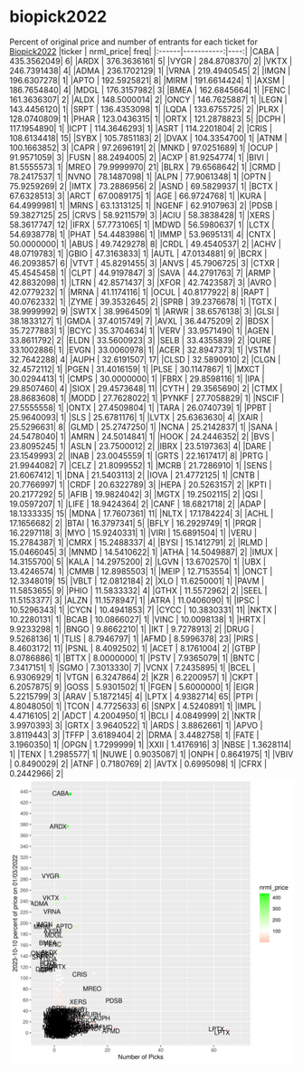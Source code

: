 # biopick2022
Percent of original price and number of entrants for each ticket for [Biopick2022](https://twitter.com/hashtag/Biopick2022)
|ticker |  nrml_price| freq|
|:------|-----------:|----:|
|CABA   | 435.3562049|    6|
|ARDX   | 376.3636161|    5|
|VYGR   | 284.8708370|    2|
|VKTX   | 246.7391438|    4|
|ADMA   | 236.1702129|    1|
|VRNA   | 219.4940545|    2|
|IMGN   | 196.6307278|    1|
|APTO   | 192.5925821|    8|
|MIRM   | 191.6614424|    1|
|AXSM   | 186.7654840|    4|
|MDGL   | 176.3157982|    3|
|BMEA   | 162.6845664|    1|
|FENC   | 161.3636307|    2|
|ALDX   | 148.5000014|    2|
|ONCY   | 146.7625887|    1|
|LEGN   | 143.4456120|    1|
|SRPT   | 136.4353098|    1|
|LQDA   | 133.6755725|    2|
|PLRX   | 128.0740809|    1|
|PHAR   | 123.0436315|    1|
|ORTX   | 121.2878823|    5|
|DCPH   | 117.1954890|    1|
|ICPT   | 114.3646293|    1|
|ASRT   | 114.2201804|    2|
|CRIS   | 108.6134418|   15|
|SYBX   | 105.7851183|    2|
|DVAX   | 104.3354700|    1|
|ATNM   | 100.1663852|    3|
|CAPR   |  97.2696191|    2|
|MNKD   |  97.0251689|    1|
|OCUP   |  91.9571059|    3|
|FUSN   |  88.2494005|    2|
|ACXP   |  81.9254774|    1|
|BIVI   |  81.5555573|    1|
|MREO   |  79.9999970|   21|
|BLRX   |  79.6568642|    1|
|CRMD   |  78.2417537|    1|
|NVNO   |  78.1487098|    1|
|ALPN   |  77.9061348|    1|
|OPTN   |  75.9259269|    2|
|IMTX   |  73.2886956|    2|
|ASND   |  69.5829937|    1|
|BCTX   |  67.6328513|    3|
|ARCT   |  67.0089175|    1|
|AGE    |  66.9724768|    1|
|KURA   |  64.4999981|    1|
|MRNS   |  63.1313125|    1|
|NGENF  |  62.9107963|    2|
|PDSB   |  59.3827125|   25|
|CRVS   |  58.9211579|    3|
|ACIU   |  58.3838428|    1|
|XERS   |  58.3617747|   12|
|IFRX   |  57.7731065|    1|
|MDWD   |  56.5980637|    1|
|LCTX   |  54.6938778|    1|
|PHAT   |  54.4483986|    1|
|IMMP   |  53.9695131|    4|
|CNTX   |  50.0000000|    1|
|ABUS   |  49.7429278|    8|
|CRDL   |  49.4540537|    2|
|ACHV   |  48.0719783|    1|
|GBIO   |  47.3163833|    1|
|AUTL   |  47.0134881|    9|
|BCRX   |  46.2093857|    6|
|VTVT   |  45.8291455|    3|
|ANVS   |  45.7906725|    3|
|CTXR   |  45.4545458|    1|
|CLPT   |  44.9197847|    3|
|SAVA   |  44.2791763|    7|
|ARMP   |  42.8832098|    1|
|LTRN   |  42.8571437|    3|
|XFOR   |  42.7423587|    3|
|AVRO   |  42.0779232|    1|
|MRNA   |  41.1174116|    1|
|OCUL   |  40.8177922|    8|
|RAPT   |  40.0762332|    1|
|ZYME   |  39.3532645|    2|
|SPRB   |  39.2376678|    1|
|TGTX   |  38.9999992|    9|
|SWTX   |  38.9964509|    1|
|ARWR   |  38.6576138|    3|
|GLSI   |  38.1833127|    1|
|GMDA   |  37.4015749|    7|
|AVXL   |  36.4475209|    2|
|BDSX   |  35.7277883|    1|
|BCYC   |  35.3704634|    1|
|VERV   |  33.9571490|    1|
|AGEN   |  33.8611792|    2|
|ELDN   |  33.5600923|    3|
|SELB   |  33.4355839|    2|
|QURE   |  33.1002886|    1|
|EVGN   |  33.0060978|    1|
|ACER   |  32.8947373|    1|
|VSTM   |  32.7642288|    4|
|AUPH   |  32.6191507|   17|
|CLSD   |  32.5890910|    2|
|CLGN   |  32.4572112|    1|
|PGEN   |  31.4016159|    1|
|PLSE   |  30.1147867|    1|
|MXCT   |  30.0294413|    1|
|CMPS   |  30.0000000|    1|
|FBRX   |  29.8598116|    1|
|IPA    |  29.8507460|    4|
|SIOX   |  29.4573648|   11|
|CYTH   |  29.3565690|    2|
|CTMX   |  28.8683608|    1|
|MODD   |  27.7628022|    1|
|PYNKF  |  27.7058829|    1|
|NSCIF  |  27.5555558|    1|
|ONTX   |  27.4509804|    1|
|TARA   |  26.0740739|    1|
|PPBT   |  25.9640093|    1|
|SLS    |  25.6781176|    1|
|LVTX   |  25.6363630|    4|
|XAIR   |  25.5296631|    8|
|GLMD   |  25.2747250|    1|
|NCNA   |  25.2142837|    1|
|SANA   |  24.5478040|    1|
|AMRN   |  24.5014841|    1|
|HOOK   |  24.2446352|    2|
|BVS    |  23.8095245|    1|
|ASLN   |  23.7500012|    2|
|IBRX   |  23.5197363|    4|
|DARE   |  23.1549993|    2|
|INAB   |  23.0045559|    1|
|GRTS   |  22.1617417|    8|
|PRTG   |  21.9944082|    7|
|CELZ   |  21.8099552|    1|
|MCRB   |  21.7286910|    1|
|SENS   |  21.6067412|    1|
|DNA    |  21.5403113|    2|
|IOVA   |  21.4772125|    1|
|CNTB   |  20.7766997|    1|
|CRDF   |  20.6322789|    3|
|HEPA   |  20.5263157|    2|
|KPTI   |  20.2177292|    5|
|AFIB   |  19.9824042|    3|
|MGTX   |  19.2502115|    2|
|QSI    |  19.0597207|    1|
|LIFE   |  18.9424364|    2|
|CANF   |  18.6821718|    2|
|ADAP   |  18.1333335|   15|
|MDNA   |  17.7607361|   11|
|NLTX   |  17.1784224|    3|
|ACHL   |  17.1656682|    2|
|BTAI   |  16.3797341|    5|
|BFLY   |  16.2929749|    1|
|PRQR   |  16.2297118|    3|
|MYO    |  15.9240331|    1|
|VIRI   |  15.6891504|    1|
|VERU   |  15.2784387|    1|
|CMRX   |  15.2488337|    4|
|BYSI   |  15.1412791|    2|
|RLMD   |  15.0466045|    3|
|MNMD   |  14.5410622|    1|
|ATHA   |  14.5049887|    2|
|IMUX   |  14.3155700|    5|
|KALA   |  14.2975200|    2|
|LGVN   |  13.6702570|    1|
|UBX    |  13.4246574|    1|
|CMMB   |  12.8985503|    1|
|MEIP   |  12.7153554|    1|
|ONCT   |  12.3348019|   15|
|VBLT   |  12.0812184|    2|
|XLO    |  11.6250001|    1|
|PAVM   |  11.5853655|    9|
|PHIO   |  11.5833332|    4|
|GTHX   |  11.5572962|    2|
|SEEL   |  11.5153377|    3|
|ALZN   |  11.1578947|    1|
|ATRA   |  11.0406090|    1|
|IPSC   |  10.5296343|    1|
|CYCN   |  10.4941853|    7|
|CYCC   |  10.3830331|   11|
|NKTX   |  10.2280131|    1|
|BCAB   |  10.0866027|    1|
|VINC   |  10.0098138|    1|
|HRTX   |   9.9233298|    1|
|BNGO   |   9.8662210|    1|
|IKT    |   9.7278913|    2|
|DRUG   |   9.5268136|    1|
|TLIS   |   8.7946797|    1|
|AFMD   |   8.5996378|   23|
|PIRS   |   8.4603172|   11|
|PSNL   |   8.4092502|    1|
|ACET   |   8.1761004|    2|
|GTBP   |   8.0786886|    1|
|BTTX   |   8.0000000|    1|
|PSTV   |   7.9365079|    1|
|BNTC   |   7.3417151|    1|
|SGMO   |   7.3013330|    7|
|VCNX   |   7.2435895|    1|
|BCEL   |   6.9306929|    1|
|VTGN   |   6.3247864|    2|
|KZR    |   6.2200957|    1|
|CKPT   |   6.2057875|    9|
|GOSS   |   5.9301502|    1|
|FGEN   |   5.6000000|    1|
|EIGR   |   5.2215799|    3|
|ARAV   |   5.1872145|    4|
|LPTX   |   4.9382714|   65|
|PTPI   |   4.8048050|    1|
|TCON   |   4.7725633|    6|
|SNPX   |   4.5240891|    1|
|IMPL   |   4.4716105|    2|
|ADCT   |   4.2004950|    1|
|BCLI   |   4.0849999|    2|
|NKTR   |   3.9970393|    3|
|GRTX   |   3.9640522|    1|
|ARDS   |   3.8862661|    1|
|APVO   |   3.8119443|    3|
|TFFP   |   3.6189404|    2|
|DRMA   |   3.4482758|    1|
|FATE   |   3.1960350|    1|
|OPGN   |   1.7299999|    1|
|XXII   |   1.4176916|    3|
|NBSE   |   1.3628114|    1|
|TENX   |   1.2985577|    1|
|NUWE   |   0.9035087|    1|
|ONPH   |   0.8641975|    1|
|VBIV   |   0.8490029|    2|
|ATNF   |   0.7180769|    2|
|AVTX   |   0.6995098|    1|
|CFRX   |   0.2442966|    2|
![retvspicks](biopicks.png?raw=true)
